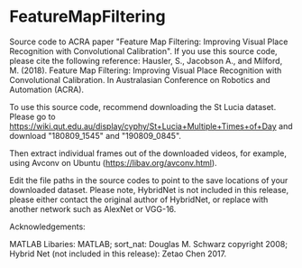 # FeatureMapFiltering
Source code to ACRA paper "Feature Map Filtering: Improving Visual Place Recognition with Convolutional Calibration".
If you use this source code, please cite the following reference:
Hausler, S., Jacobson A., and Milford, M. (2018). Feature Map Filtering: Improving Visual Place Recognition with Convolutional Calibration. In Australasian Conference on Robotics and Automation (ACRA).

To use this source code, recommend downloading the St Lucia dataset. Please go to https://wiki.qut.edu.au/display/cyphy/St+Lucia+Multiple+Times+of+Day and download "180809_1545" and "190809_0845". 

Then extract individual frames out of the downloaded videos, for example, using Avconv on Ubuntu (https://libav.org/avconv.html). 

Edit the file paths in the source codes to point to the save locations of your downloaded dataset. Please note, HybridNet is not included in this release, please either contact the original author of HybridNet, or replace with another network such as AlexNet or VGG-16.




Acknowledgements:

MATLAB Libaries: MATLAB;
sort_nat: Douglas M. Schwarz copyright 2008;
Hybrid Net (not included in this release): Zetao Chen 2017.

